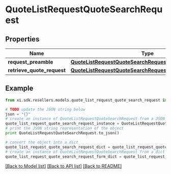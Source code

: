 # QuoteListRequestQuoteSearchRequest


## Properties

Name | Type | Description | Notes
------------ | ------------- | ------------- | -------------
**request_preamble** | [**QuoteListRequestQuoteSearchRequestRequestPreamble**](QuoteListRequestQuoteSearchRequestRequestPreamble.md) |  | [optional] 
**retrieve_quote_request** | [**QuoteListRequestQuoteSearchRequestRetrieveQuoteRequest**](QuoteListRequestQuoteSearchRequestRetrieveQuoteRequest.md) |  | [optional] 

## Example

```python
from xi.sdk.resellers.models.quote_list_request_quote_search_request import QuoteListRequestQuoteSearchRequest

# TODO update the JSON string below
json = "{}"
# create an instance of QuoteListRequestQuoteSearchRequest from a JSON string
quote_list_request_quote_search_request_instance = QuoteListRequestQuoteSearchRequest.from_json(json)
# print the JSON string representation of the object
print QuoteListRequestQuoteSearchRequest.to_json()

# convert the object into a dict
quote_list_request_quote_search_request_dict = quote_list_request_quote_search_request_instance.to_dict()
# create an instance of QuoteListRequestQuoteSearchRequest from a dict
quote_list_request_quote_search_request_form_dict = quote_list_request_quote_search_request.from_dict(quote_list_request_quote_search_request_dict)
```
[[Back to Model list]](../README.md#documentation-for-models) [[Back to API list]](../README.md#documentation-for-api-endpoints) [[Back to README]](../README.md)


